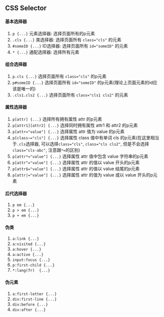 ## CSS Selector

#### 基本选择器

1. `p {...}` 元素选择器: 选择页面所有的p元素
2. `.cls {...}` 类选择器: 选择页面所有 `class="cls"` 的元素
3. `#someID {...}` ID选择器: 选择页面所有 `id="someID"` 的元素
4. `* {...}` 通配选择器: 选择所有元素

#### 组合选择器

1. `p.cls {...}` 选择页面所有 `class="cls"` 的p元素
2. `p#someID {...}` 选择页面所有 `id="someID"` 的p元素(理论上页面元素的id应该是唯一的)
3. `.cls1.cls2 {...}` 选择页面所有 `class="cls1 cls2"` 的元素


#### 属性选择器

1. `p[attr] {...}` 选择所有拥有属性 attr 的p元素
2. `p[attr1][attr2] {...}` 选择同时拥有属性 attr1 和 attr2 的p元素
3. `p[attr="value"] {...}` 选择属性 attr 值为 value 的p元素
4. `p[class~="cls"] {...}` 选择属性 class 值中有单词 cls 的p元素(在这里相当于`.cls`选择器, 可以选择`class="cls"`, `class="cls cls2"`, 但是不会选择 `class="cls-abc"`, 注意跟`*=`的区别)
5. `p[attr*="value"] {...}` 选择属性 attr 值中包含 value 字符串的p元素
6. `p[attr^="value"] {...}` 选择属性 attr 的值以 value 开头的p元素
7. `p[attr$="value"] {...}` 选择属性 attr 的值以 value 结尾的p元素
8. `p[attr|="value"] {...}` 选择属性 attr 的值为 value 或以 value 开头的p元素


#### 后代选择器

1. `p em {...}`
2. `p > em {...}`
3. `p + em {...}`


#### 伪类

1. `a:link {...}`
2. `a:visited {...}`
3. `a:hover {...}`
4. `a:active {...}`
5. `input:focus {...}`
6. `p:first-child {...}`
7. `*:lang(fr)  {...}`


#### 伪元素
1. `a:first-letter {...}`
2. `div:first-line {...}`
3. `div:before {...}`
4. `div:after {...}`
